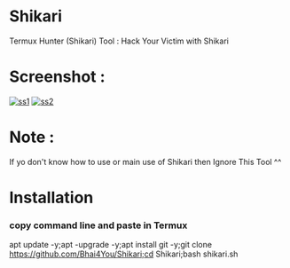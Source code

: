 # Shikari
Termux Hunter (Shikari) Tool : Hack Your Victim with Shikari

# Screenshot :
<a href="https://ibb.co/1sjMwKF"><img src="https://i.ibb.co/1sjMwKF/ss1.jpg" alt="ss1" border="0"></a>
<a href="https://ibb.co/YPg0dp7"><img src="https://i.ibb.co/YPg0dp7/ss2.jpg" alt="ss2" border="0"></a>

# Note :
If yo don't know how to use or main use of Shikari then Ignore This Tool ^^

# Installation
### copy command line and paste in Termux
 apt update -y;apt -upgrade -y;apt install git -y;git clone https://github.com/Bhai4You/Shikari;cd Shikari;bash shikari.sh
